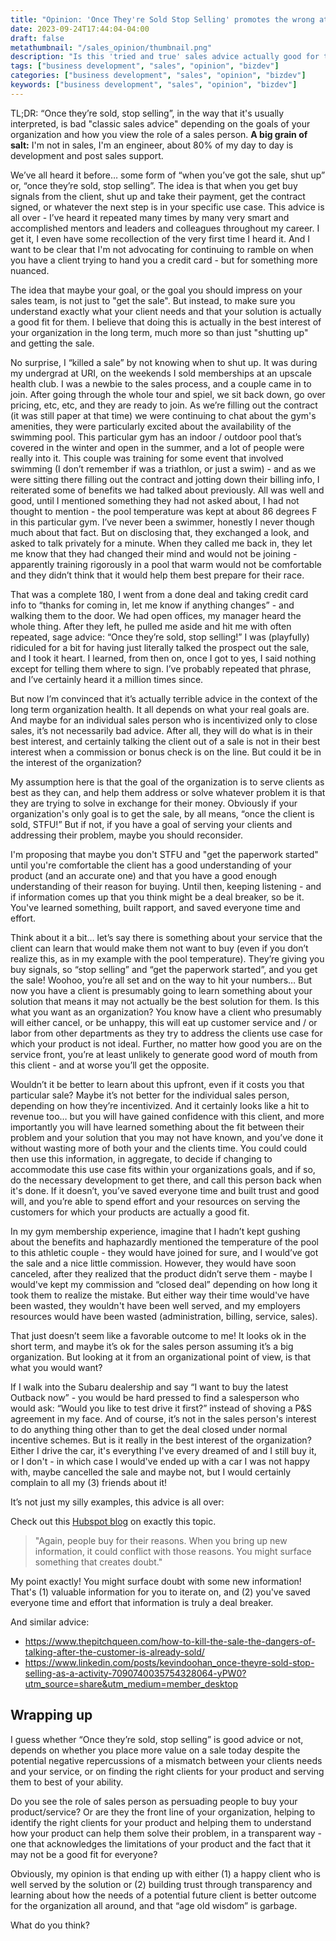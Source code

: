 ```yaml
---
title: "Opinion: 'Once They're Sold Stop Selling' promotes the wrong attitude"
date: 2023-09-24T17:44:04-04:00
draft: false
metathumbnail: "/sales_opinion/thumbnail.png"
description: "Is this 'tried and true' sales advice actually good for the long term health of your organization, and not just your sales numbers?"
tags: ["business development", "sales", "opinion", "bizdev"]
categories: ["business development", "sales", "opinion", "bizdev"]
keywords: ["business development", "sales", "opinion", "bizdev"]
---
```


TL;DR: “Once they’re sold, stop selling”, in the way that it's usually interpreted, is bad "classic sales advice" depending on the goals of your organization and how you view the role of a sales person. **A big grain of salt:** I'm not in sales, I'm an engineer, about 80% of my day to day is development and post sales support.

We’ve all heard it before… some form of “when you’ve got the sale, shut up” or, “once they’re sold, stop selling”. The idea is that when you get buy signals from the client, shut up and take their payment, get the contract signed, or whatever the next step is in your specific use case. This advice is all over - I’ve heard it repeated many times by many very smart and accomplished mentors and leaders and colleagues throughout my career. I get it, I even have some recollection of the very first time I heard it. And I want to be clear that I'm not advocating for continuing to ramble on when you have a client trying to hand you a credit card - but for something more nuanced.

The idea that maybe your goal, or the goal you should impress on your sales team, is not just to "get the sale". But instead, to make sure you understand exactly what your client needs and that your solution is actually a good fit for them. I believe that doing this is actually in the best interest of your organization in the long term, much more so than just "shutting up" and getting the sale.

No surprise, I “killed a sale” by not knowing when to shut up. It was during my undergrad at URI, on the weekends I sold memberships at an upscale health club. I was a newbie to the sales process, and a couple came in to join. After going through the whole tour and spiel, we sit back down, go over pricing, etc, etc, and they are ready to join. As we’re filling out the contract (it was still paper at that time) we were continuing to chat about the gym's amenities, they were particularly excited about the availability of the swimming pool. This particular gym has an indoor / outdoor pool that’s covered in the winter and open in the summer, and a lot of people were really into it. This couple was training for some event that involved swimming (I don’t remember if was a triathlon, or just a swim) - and as we were sitting there filling out the contract and jotting down their billing info, I reiterated some of benefits we had talked about previously. All was well and good, until I mentioned something they had not asked about, I had not thought to mention - the pool temperature was kept at about 86 degrees F in this particular gym. I’ve never been a swimmer, honestly I never though much about that fact. But on disclosing that, they exchanged a look, and asked to talk privately for a minute. When they called me back in, they let me know that they had changed their mind and would not be joining - apparently training rigorously in a pool that warm would not be comfortable and they didn’t think that it would help them best prepare for their race.

That was a complete 180, I went from a done deal and taking credit card info to “thanks for coming in, let me know if anything changes” - and walking them to the door. We had open offices, my manager heard the whole thing. After they left, he pulled me aside and hit me with often repeated, sage advice: “Once they’re sold, stop selling!” I was (playfully) ridiculed for a bit for having just literally talked the prospect out the sale, and I took it heart. I learned, from then on, once I got to yes, I said nothing except for telling them where to sign. I’ve probably repeated that phrase, and I’ve certainly heard it a million times since.

But now I’m convinced that it’s actually terrible advice in the context of the long term organization health. It all depends on what your real goals are. And maybe for an individual sales person who is incentivized only to close sales, it’s not necessarily bad advice. After all, they will do what is in their best interest, and certainly talking the client out of a sale is not in their best interest when a commission or bonus check is on the line. But could it be in the interest of the organization?

My assumption here is that the goal of the organization is to serve clients as best as they can, and help them address or solve whatever problem it is that they are trying to solve in exchange for their money. Obviously if your organization's only goal is to get the sale, by all means, “once the client is sold, STFU!” But if not, if you have a goal of serving your clients and addressing their problem, maybe you should reconsider.

I'm proposing that maybe you don't STFU and "get the paperwork started" until you're comfortable the client has a good understanding of your product (and an accurate one) and that you have a good enough understanding of their reason for buying. Until then, keeping listening - and if information comes up that you think might be a deal breaker, so be it. You've learned something, built rapport, and saved everyone time and effort.

Think about it a bit… let’s say there is something about your service that the client can learn that would make them not want to buy (even if you don’t realize this, as in my example with the pool temperature). They’re giving you buy signals, so “stop selling” and “get the paperwork started”, and you get the sale! Woohoo, you’re all set and on the way to hit your numbers… But now you have a client is presumably going to learn something about your solution that means it may not actually be the best solution for them. Is this what you want as an organization? You know have a client who presumably will either cancel, or be unhappy, this will eat up customer service and / or labor from other departments as they try to address the clients use case for which your product is not ideal. Further, no matter how good you are on the service front, you’re at least unlikely to generate good word of mouth from this client - and at worse you’ll get the opposite.

Wouldn’t it be better to learn about this upfront, even if it costs you that particular sale? Maybe it’s not better for the individual sales person, depending on how they’re incentivized. And it certainly looks like a hit to revenue too… but you will have gained confidence with this client, and more importantly you will have learned something about the fit between their problem and your solution that you may not have known, and you’ve done it without wasting more of both your and the clients time. You could could then use this information, in aggregate, to decide if changing to accommodate this use case fits within your organizations goals, and if so, do the necessary development to get there, and call this person back when it's done. If it doesn’t, you’ve saved everyone time and built trust and good will, and you’re able to spend effort and your resources on serving the customers for which your products are actually a good fit.

In my gym membership experience, imagine that I hadn’t kept gushing about the benefits and haphazardly mentioned the temperature of the pool to this athletic couple - they would have joined for sure, and I would’ve got the sale and a nice little commission. However, they would have soon canceled, after they realized that the product didn’t serve them - maybe I would've kept my commission and “closed deal” depending on how long it took them to realize the mistake. But either way their time would've have been wasted, they wouldn't have been well served, and my employers resources would have been wasted (administration, billing, service, sales).

That just doesn’t seem like a favorable outcome to me! It looks ok in the short term, and maybe it’s ok for the sales person assuming it’s a big organization. But looking at it from an organizational point of view, is that what you would want?

If I walk into the Subaru dealership and say “I want to buy the latest Outback now” - you would be hard pressed to find a salesperson who would ask: “Would you like to test drive it first?” instead of shoving a P&S agreement in my face. And of course, it’s not in the sales person's interest to do anything thing other than to get the deal closed under normal incentive schemes. But is it really in the best interest of the organization? Either I drive the car, it's everything I've every dreamed of and I still buy it, or I don't - in which case
I would've ended up with a car I was not happy with, maybe cancelled the sale and maybe not, but I would certainly complain to all my (3) friends about it!

It’s not just my silly examples, this advice is all over:

Check out this [Hubspot blog](https://blog.hubspot.com/sales/when-to-stop-selling) on exactly this topic.

> "Again, people buy for their reasons. When you bring up new information, it could conflict with those reasons. You might surface something that creates doubt."

My point exactly! You might surface doubt with some new information! That's (1) valuable information for you to iterate on, and (2) you've saved everyone time and effort that information is truly a deal breaker.

And similar advice:
- https://www.thepitchqueen.com/how-to-kill-the-sale-the-dangers-of-talking-after-the-customer-is-already-sold/
- https://www.linkedin.com/posts/kevindoohan_once-theyre-sold-stop-selling-as-a-activity-7090740035754328064-yPW0?utm_source=share&utm_medium=member_desktop

## Wrapping up
I guess whether “Once they’re sold, stop selling” is good advice or not, depends on whether you place more value on a sale today despite the potential negative repercussions of a mismatch between your clients needs and your service, or on finding the right clients for your product and serving them to best of your ability.

Do you see the role of sales person as persuading people to buy your product/service? Or are they the front line of your organization, helping to identify the right clients for your product and helping them to understand how your product can help them solve their problem, in a transparent way - one that acknowledges the limitations of your product and the fact that it may not be a good fit for everyone?

Obviously, my opinion is that ending up with either (1) a happy client who is well served by the solution or (2) building trust through transparency and learning about how the needs of a potential future client is better outcome for the organization all around, and that “age old wisdom” is garbage.

What do you think?
